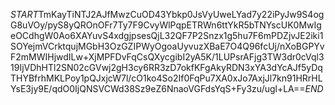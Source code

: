 $START$TmKayTiNTJ2AJfMwzCuOD43Ybkp0JsVyUweLYad7y22iPyJw9S4ogG8uVOy/pyS8yQROnOFr7Ty7F9CvyWlPqpETRWn6ttYkR5bTNYscUK0MwIgeOCdhgW0Ao6XAYuvS4xdgjpsesQjL32QF7P2Snzx1g5hu7F6mPDZjvJE2iki1SOYejmVCrktqujMGbH3OzGZIPWyOgoaUyvuzXBaE7O4Q96fcUj/nXoBGPYvF2mMWIHjwdILw+XjMPFDvFqCsQXycgibI2yA5K/1LUPsrAFjg3TW3dr0cVql319IjVDhHTl2SN02cGVwj2gH3cy6RR3zD7okfKFgAkyRDN3xYA3dYcAJf5yDqTHYBfrhMKLPoy1pQJxjcW7l/cO1ko4So2If0FqPu7XA0xJo7AxjJl7kn91HRrHLYsE3jy9E/qdO0IjQNSVCWd38Sz9eZ6NnaoVGFdsYqS+Fy3zu/ugl+LA==$END$